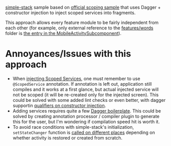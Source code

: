 [simple-stack](https://github.com/Zhuinden/simple-stack) sample based on [official scoping sample](https://github.com/Zhuinden/simple-stack/tree/781525c0d95d49ad0c13d286ca9c2ddb4f91125b/simple-stack-example-scoping/src/main/java/com/zhuinden/simplestackexamplescoping) 
that uses Dagger + constructor injection to inject scoped services into
fragments.

This approach allows every feature module to be fairly independent from each 
other (for example, only external reference to the [features/words](https://github.com/matejdro/simple-stack-dagger-scoping-sample/tree/master/app/src/main/java/com/matejdro/simple_stack_dagger_demo/features/words) 
folder is [the entry in the MobileActivitySubcomponent](https://github.com/matejdro/simple-stack-dagger-scoping-sample/blob/28987c12823d5ca1168c0106ec932d4820462090/app/src/main/java/com/matejdro/simple_stack_dagger_demo/di/MobileActivitySubcomponent.kt#L12)).

# Annoyances/Issues with this approach

* When [injecting Scoped Services](https://github.com/matejdro/simple-stack-dagger-scoping-sample/blob/28987c12823d5ca1168c0106ec932d4820462090/app/src/main/java/com/matejdro/simple_stack_dagger_demo/features/words/WordListFragment.kt#L21), 
one must remember to use `@ScopedService` annotation. If annotation is left out,
application still compiles and it works at a first glance, but actual
injected service will not be scoped (it will be re-created only for the
injected screen). This could be solved with some added lint checks or
even better, with dagger supportin [qualifiers on constructor injection](https://github.com/google/dagger/issues/1697).
* Adding services requires quite a few [Dagger boilerplate](https://github.com/matejdro/simple-stack-dagger-scoping-sample/blob/28987c12823d5ca1168c0106ec932d4820462090/app/src/main/java/com/matejdro/simple_stack_dagger_demo/features/words/WordsModule.kt). 
This could be solved by creating annotation processor / compiler plugin
to generate this for the user, but I'm wondering if compilation speed
hit is worth it.
* To avoid race conditions with simple-stack's initialization,
`setStateChanger` function is [called on different places](https://github.com/matejdro/simple-stack-dagger-scoping-sample/blob/master/app/src/main/java/com/matejdro/simple_stack_dagger_demo/MainActivity.kt#L41)
depending on whether activity is restored or created from scratch. 